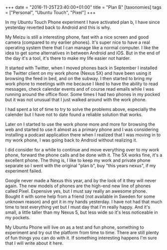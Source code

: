 +++
date = "2016-11-25T23:40:00+01:00"
title = "Plan B"
[taxonomies]
tags = ["Personal", "Ubuntu Touch", "Pixel"]
+++

In my Ubuntu Touch Phone experiment I have activated plan b, I have since yesterday reverted back to Android and this is why.

My Meizu is still a interesting phone, fast with a nice screen and good camera (compared to my earlier phones). It's super nice to have a real operating system there that I can manage like a normal computer. I like the idea to get some alternatives in between Android and iOS. But in the end of the day it's a tool, it's there to make my life easier not harder.

It started with Twitter, when I moved phones back in September I installed the Twitter client on my work phone (Nexus 5X) and have been using it browsing the feed in bed, and on the subway. I then started to bring my work phone to meetings with me because I liked to have the ability to read messages, check calendar events and of course read emails while I was running around the office floor. Some times I had two phones in my pocked but it was not unusual that I just walked around with the work phone.

I had spent a lot of time to try to solve the problems above, especially the calender but I have not to date found a reliable solution that works.

Later on I started to use the work phone more and more for browsing the web and started to use it almost as a primary phone and I was considering installing a podcast application there when I realized that I was moving in to my work phone, I was going back to Android without realizing it.

I did consider for a while to continue and move everything over to my work phone, forward the phone calls and be done with it. The 5X works fine, it's a excellent phone. The thing is, I like to keep my work and private phone separate so I went with the original "plan b", buy "this years nexus", if my experiment failed.

Google never made a Nexus this year, and by the look of it they will never again. The new models of phones are the high-end new line of phones called Pixel. Expensive yes, but I must say really an awesome phone. Bought it with some help from a friend (not available in Sweden for some unknown reason) and got it in my hands yesterday. I have not had that much time to test everything yet but I must day that I'm really happy. And it's small, a little taller than my Nexus 5, but less wide so it's less noticeable in my pockets.

My Ubuntu Phone will live on as a test and fun phone, something to experiment and try out the platform from time to time. There are still plenty of fun things you can do with it. If something interesting happens I'm sure that I will write about it here.
